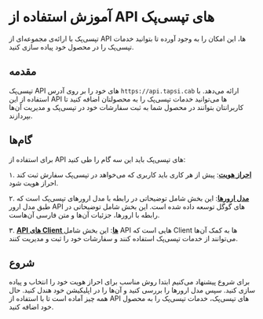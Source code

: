# آموزش استفاده از API های تپسی‌پک

تپسی‌پک با ارائه‌ی مجموعه‌ای از
API
ها، این امکان را به وجود آورده تا بتوانید خدمات تپسی‌پک را در محصول خود پیاده سازی کنید.

## مقدمه

تپسی‌پک
API
های خود را بر روی آدرس
`https://api.tapsi.cab`
ارائه می‌دهد. 
با استفاده از این
API
ها می‌توانید خدمات تپسی‌پک را به محصولتان اضافه کنید تا کاربرانتان بتوانند در محصول شما به ثبت سفارشات خود در تپسی‌پک و مدیریت آن‌ها بپردازند.

## گام‌ها

برای استفاده از
API
های تپسی‌پک باید این سه گام را طی کنید:

۱. **[احراز هویت](./authorization/README_fa.md)**: پیش از هر کاری باید کاربری که می‌خواهد در تپسی‌پک سفارش ثبت کند احراز هویت شود.

۲. **[مدل ارورها](./error-models/README_fa.md)**: این بخش شامل توضیحاتی در رابطه با مدل ارورهای تپسی‌پک است که طبق مدل ارور
API
های گوگل توسعه داده شده است. این بخش شامل توضیحاتی در رابطه با ارورها، جزئیات آن‌ها و متن فارسی آن‌هاست.

۳. **[؜API های Client ها](./apis/README_fa.md)**: این بخش شامل
API
هایی است که
Client
ها به کمک آن‌ها می‌توانند از خدمات تپسی‌پک استفاده کنند و سفارشات خود را ثبت و مدیریت کنند.

## شروع

برای شروع پیشنهاد می‌کنیم ابتدا روش مناسب برای احراز هویت خود را انتخاب و پیاده سازی کنید. سپس مدل ارورها را بررسی کنید و آن‌ها را در اپلیکیشن خود هندل کنید. حال همه چیز آماده است تا با استفاده از
API
های تپسی‌پک، خدمات تپسی‌پک را به محصول خود اضافه کنید.